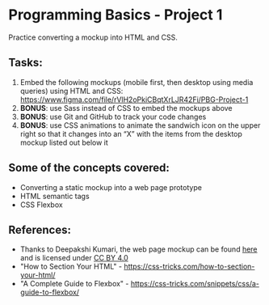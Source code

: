 # Programming Basics - Project 1

Practice converting a mockup into HTML and CSS.

## Tasks:
1. Embed the following mockups (mobile first, then desktop using media queries) using HTML and CSS: https://www.figma.com/file/rVlH2oPkiCBqtXrLJR42Fi/PBG-Project-1
1. __BONUS__: use Sass instead of CSS to embed the mockups above
1. __BONUS__: use Git and GitHub to track your code changes
1. __BONUS__: use CSS animations to animate the sandwich icon on the upper right so that it changes into an “X” with the items from the desktop mockup listed out below it

## Some of the concepts covered:
* Converting a static mockup into a web page prototype
* HTML semantic tags
* CSS Flexbox

## References:
* Thanks to Deepakshi Kumari, the web page mockup can be found [here](https://www.figma.com/community/file/967341349937129898) and is licensed under [CC BY 4.0](https://creativecommons.org/licenses/by/4.0/)
* "How to Section Your HTML" - https://css-tricks.com/how-to-section-your-html/
* "A Complete Guide to Flexbox" - https://css-tricks.com/snippets/css/a-guide-to-flexbox/